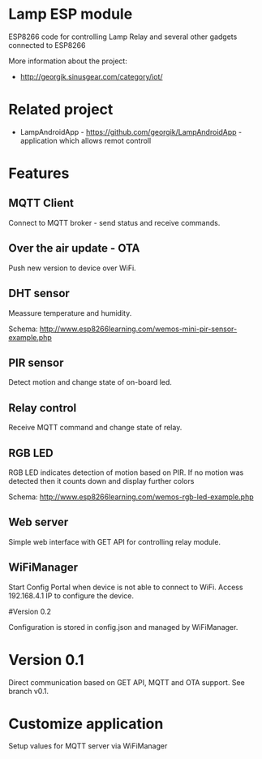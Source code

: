# Lamp ESP module

ESP8266 code for controlling Lamp Relay and several other gadgets connected to ESP8266

More information about the project:

- http://georgik.sinusgear.com/category/iot/

# Related project

- LampAndroidApp - https://github.com/georgik/LampAndroidApp - application which allows remot controll

# Features

## MQTT Client

Connect to MQTT broker - send status and receive commands.

## Over the air update - OTA

Push new version to device over WiFi.

## DHT sensor

Meassure temperature and humidity.

Schema: http://www.esp8266learning.com/wemos-mini-pir-sensor-example.php

## PIR sensor

Detect motion and change state of on-board led.

## Relay control

Receive MQTT command and change state of relay.

## RGB LED

RGB LED indicates detection of motion based on PIR.
If no motion was detected then it counts down and display further colors

Schema: http://www.esp8266learning.com/wemos-rgb-led-example.php

## Web server

Simple web interface with GET API for controlling relay module.

## WiFiManager

Start Config Portal when device is not able to connect to WiFi.
Access 192.168.4.1 IP to configure the device.

#Version 0.2

Configuration is stored in config.json and managed by WiFiManager.

# Version 0.1

Direct communication based on GET API, MQTT and OTA support.
See branch v0.1.

# Customize application

Setup values for MQTT server via WiFiManager
